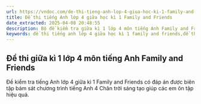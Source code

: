 ```yaml
---
url: https://vndoc.com/de-thi-tieng-anh-lop-4-giua-hoc-ki-1-family-and-friends
title: Đề thi tiếng Anh lớp 4 giữa học kì 1 Family and Friends
date_extracted: 2025-04-08 20:48:55
description: Bộ đề kiểm tra giữa kì 1 lớp 4 môn tiếng Anh Family and Friends national edition giúp các em ôn tập kiến thức tiếng Anh trọng tâm.
keywords: đề thi tiếng anh lớp 4 giữa học kì 1 family and friends,đề thi giữa kì 1 lớp 4 môn tiếng Anh family and friends,Đề kiểm tra tiếng Anh giữa kì 1 lớp 4,đề kiểm tra tiếng Anh lớp 4 giữa kì 1,Đề kiểm tra giữa kì 1 lớp 4 môn tiếng anh
---
```


## Đề thi giữa kì 1 lớp 4 môn tiếng Anh Family and Friends
Đề kiểm tra tiếng Anh lớp 4 giữa kì 1 Family and Friends có đáp án được biên tập bám sát chương trình tiếng Anh 4 Chân trời sáng tạo giúp các em ôn tập hiệu quả.
